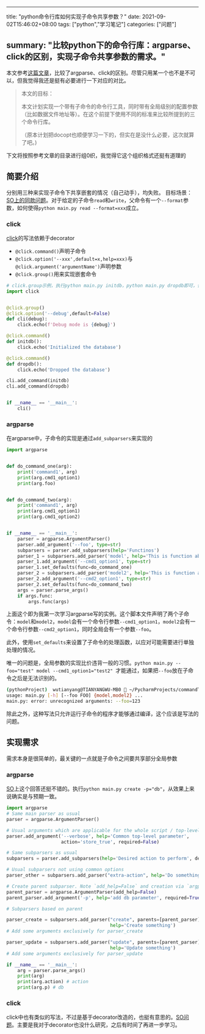 
---
title: "python命令行库如何实现子命令共享参数？"
date: 2021-09-02T15:46:02+08:00
tags: ["python","学习笔记"]
categories: ["问题"]

summary: "比较python下的命令行库：argparse、click的区别，实现子命令共享参数的需求。"
---

本文参考[这篇文章](https://realpython.com/comparing-python-command-line-parsing-libraries-argparse-docopt-click/#commands)，比较了argparse、click的区别。尽管只用某一个也不是不可以，但我觉得我还是挺有必要进行一下对应的对比。

> 本文的目标：
>
> 本文计划实现一个带有子命令的命令行工具，同时带有全局级别的配置参数（比如数据文件地址等）。在这个前提下使用不同的标准来比较所提到的三个命令行库。
>
> （原本计划把docopt也顺便学习一下的，但实在是没什么必要，这次就算了吧。)

下文将按照参考文章的目录进行组0织，我觉得它这个组织格式还挺有道理的

## 简要介绍

分别用三种来实现子命令下共享嵌套的情况（自己动手），均失败。
目标场景：[SO上的同款问题](https://stackoverflow.com/questions/52144383/how-to-add-common-options-to-sub-commands-which-can-go-after-the-name-of-the-s)。对于给定的子命令`read`和`write`，父命令有一个`--format`参数，如何使得`python main.py read --format=xxx`成立。

### click

[click](https://click.palletsprojects.com/en/5.x/)的写法依赖于decorator

* `@click.command()`声明子命令
* `@click.option('--xxx',default=x,help=xxx)`与`@click.argument('argumentName')`声明参数
* `@click.group()`用来实现嵌套命令

```python
# click.group示例，执行python main.py initdb，python main.py dropdb即可，但是--debug只能在子命令下执行
import click


@click.group()
@click.option('--debug',default=False)
def cli(debug):
    click.echo(f'Debug mode is {debug}')

@click.command()
def initdb():
    click.echo('Initialized the database')

@click.command()
def dropdb():
    click.echo('Dropped the database')

cli.add_command(initdb)
cli.add_command(dropdb)


if __name__ == '__main__':
    cli()

```

### argparse

在argparse中，子命令的实现是通过`add_subparsers`来实现的

```python
import argparse


def do_command_one(arg):
    print('command1', arg)
    print(arg.cmd1_option1)
    print(arg.foo)


def do_command_two(arg):
    print('command1', arg)
    print(arg.cmd1_option1)
    print(arg.cmd1_option2)


if __name__ == '__main__':
    parser = argparse.ArgumentParser()
    parser.add_argument('--foo', type=str)
    subparsers = parser.add_subparsers(help='Functinos')
    parser_1 = subparsers.add_parser('model', help='This is function about model')
    parser_1.add_argument('--cmd1_option1', type=str)
    parser_1.set_defaults(func=do_command_one)
    parser_2 = subparsers.add_parser('model2', help='This is function about model')
    parser_2.add_argument('--cmd2_option1', type=str)
    parser_2.set_defaults(func=do_command_two)
    args = parser.parse_args()
    if args.func:
        args.func(args)
```

上面这个即为我第一次学习argparse写的实例。这个脚本文件声明了两个子命令：`model`和`model2`，`model`会有一个命令行参数`--cmd1_option1`，`model2`会有一个命令行参数`--cmd2_option1`，同时全局会有一个参数`--foo`。

此外，使用`set_defaults`来设置了子命令的处理函数，以应对可能需要进行单独处理的情况。

唯一的问题是，全局参数的实现比价违背一般的习惯。`python main.py --foo="test" model --cmd1_option1="test2" `才能通过，如果把`--foo`放在子命令之后是无法识别的。

```bash
(pythonProject)  wutianyang@TIANYANGWU-MB0  ~/PycharmProjects/commandTest  python main.py model --cmd1_option1="test" --foo="123"
usage: main.py [-h] [--foo FOO] {model,model2} ...
main.py: error: unrecognized arguments: --foo=123
```

除此之外，这种写法只允许运行子命令的程序才能够通过编译，这个应该是写法的问题。

## 实现需求

需求本身是很简单的，最关键的一点就是子命令之间要共享部分全局参数

### argparse

[SO](https://stackoverflow.com/questions/7498595/python-argparse-add-argument-to-multiple-subparsers)上这个回答还挺不错的。执行`python main.py create -p="db"`，从效果上来说确实是与预期一致。

```python
import argparse
# Same main parser as usual
parser = argparse.ArgumentParser()

# Usual arguments which are applicable for the whole script / top-level args
parser.add_argument('--verbose', help='Common top-level parameter',
                    action='store_true', required=False)

# Same subparsers as usual
subparsers = parser.add_subparsers(help='Desired action to perform', dest='action')

# Usual subparsers not using common options
parser_other = subparsers.add_parser("extra-action", help='Do something without db')

# Create parent subparser. Note `add_help=False` and creation via `argparse.`
parent_parser = argparse.ArgumentParser(add_help=False)
parent_parser.add_argument('-p', help='add db parameter', required=True)

# Subparsers based on parent

parser_create = subparsers.add_parser("create", parents=[parent_parser],
                                      help='Create something')
# Add some arguments exclusively for parser_create

parser_update = subparsers.add_parser("update", parents=[parent_parser],
                                      help='Update something')
# Add some arguments exclusively for parser_update

if __name__ == '__main__':
    arg = parser.parse_args()
    print(arg)
    print(arg.action) # action
    print(arg.p) # db
```



### click

click中也有类似的写法，不过是基于decorator改造的，也挺有意思的。[SO问题](https://stackoverflow.com/questions/52144383/how-to-add-common-options-to-sub-commands-which-can-go-after-the-name-of-the-s)。主要是我对于decorator也没什么研究，之后有时间了再进一步学习。

